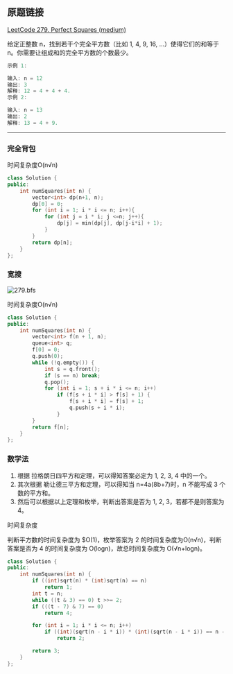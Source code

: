 ## 原题链接

[LeetCode 279. Perfect Squares (medium)](https://leetcode-cn.com/problems/perfect-squares/)


给定正整数 n，找到若干个完全平方数（比如 1, 4, 9, 16, ...）使得它们的和等于 n。你需要让组成和的完全平方数的个数最少。

```cpp
示例 1:

输入: n = 12
输出: 3
解释: 12 = 4 + 4 + 4.
示例 2:

输入: n = 13
输出: 2
解释: 13 = 4 + 9.
```

---

### 完全背包

时间复杂度O(n√n)

```cpp
class Solution {
public:
    int numSquares(int n) {
        vector<int> dp(n+1, n);
        dp[0] = 0;
        for (int i = 1; i * i <= n; i++){
            for (int j = i * i; j <=n; j++){
                dp[j] = min(dp[j], dp[j-i*i] + 1);
            } 
        }
        return dp[n];
    }
};
```

### 宽搜

![279.bfs](https://muyids.oss-cn-beijing.aliyuncs.com/279.perfect-squares-bfs.png)

时间复杂度O(n√n)

```cpp
class Solution {
public:
    int numSquares(int n) {
        vector<int> f(n + 1, n);
        queue<int> q;
        f[0] = 0;
        q.push(0);
        while (!q.empty()) {
            int s = q.front();
            if (s == n) break;
            q.pop();
            for (int i = 1; s + i * i <= n; i++)
                if (f[s + i * i] > f[s] + 1) {
                    f[s + i * i] = f[s] + 1;
                    q.push(s + i * i);
                }
        }
        return f[n];
    }
};
```

### 数学法

1. 根据 拉格朗日四平方和定理，可以得知答案必定为 1, 2, 3, 4 中的一个。
2. 其次根据 勒让德三平方和定理，可以得知当 n=4a(8b+7)时，n 不能写成 3 个数的平方和。
3. 然后可以根据以上定理和枚举，判断出答案是否为 1, 2, 3，若都不是则答案为 4。

时间复杂度

判断平方数的时间复杂度为 $O(1)，枚举答案为 2 的时间复杂度为O(n√n)，判断答案是否为 4 的时间复杂度为 O(logn)，故总时间复杂度为 O(√n+logn)。

```cpp
class Solution {
public:
    int numSquares(int n) {
        if ((int)sqrt(n) * (int)sqrt(n) == n)
            return 1;
        int t = n;
        while ((t & 3) == 0) t >>= 2;
        if (((t - 7) & 7) == 0)
            return 4;

        for (int i = 1; i * i <= n; i++)
            if ((int)(sqrt(n - i * i)) * (int)(sqrt(n - i * i)) == n - i * i)
                return 2;

        return 3;
    }
};
```
